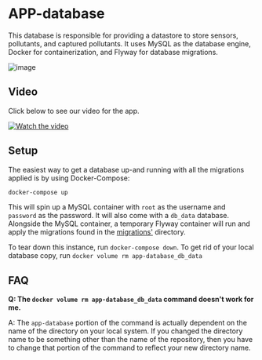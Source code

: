 # APP-database

This database is responsible for providing a datastore to store sensors, pollutants, and captured pollutants. It uses
MySQL as the database engine, Docker for containerization, and Flyway for database migrations.

![image](https://user-images.githubusercontent.com/2886217/232968157-9b0136d4-339b-42c1-aad7-4d7775fad6c0.png)

## Video

Click below to see our video for the app.

[![Watch the video](https://i.imgur.com/OBm9FRB.png)](https://youtu.be/z_J9tR2n-vY)

## Setup

The easiest way to get a database up-and running with all the migrations applied is by using Docker-Compose:

```sh
docker-compose up
```

This will spin up a MySQL container with `root` as the username and `password` as the password. It will also come with a 
`db_data` database. Alongside the MySQL container, a temporary Flyway container will run and apply the migrations 
found in the [migrations'](./migrations) directory.

To tear down this instance, run `docker-compose down`. To get rid of your local database copy, run 
`docker volume rm app-database_db_data`

## FAQ

**Q: The `docker volume rm app-database_db_data` command doesn't work for me.**

A: The `app-database` portion of the command is actually dependent on the name of the directory on your local system. If
you changed the directory name to be something other than the name of the repository, then you have to change that
portion of the command to reflect your new directory name.
